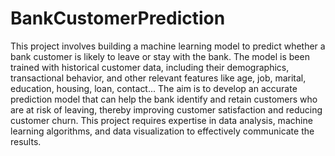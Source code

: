 # BankCustomerPrediction

This project involves building a machine learning model to predict whether a bank customer is likely to leave or stay with the bank. 
The model is been trained with historical customer data, including their demographics, transactional behavior, and other relevant features like age, job, marital, education, housing, loan, contact...
The aim is to develop an accurate prediction model that can help the bank identify and retain customers who are at risk of leaving, thereby improving customer satisfaction and reducing customer churn. 
This project requires expertise in data analysis, machine learning algorithms, and data visualization to effectively communicate the results.
